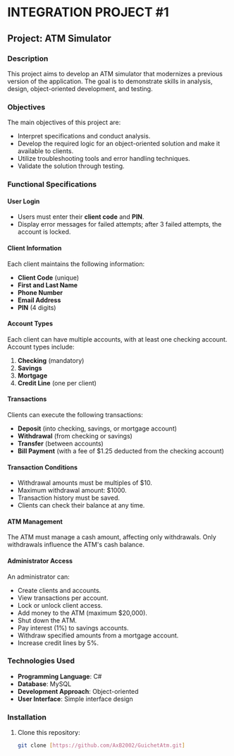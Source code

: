 # INTEGRATION PROJECT #1

## Project: ATM Simulator

### Description

This project aims to develop an ATM simulator that modernizes a previous version of the application. The goal is to demonstrate skills in analysis, design, object-oriented development, and testing.

### Objectives

The main objectives of this project are:

- Interpret specifications and conduct analysis.
- Develop the required logic for an object-oriented solution and make it available to clients.
- Utilize troubleshooting tools and error handling techniques.
- Validate the solution through testing.


### Functional Specifications

#### User Login

- Users must enter their **client code** and **PIN**.
- Display error messages for failed attempts; after 3 failed attempts, the account is locked.

#### Client Information

Each client maintains the following information:

- **Client Code** (unique)
- **First and Last Name**
- **Phone Number**
- **Email Address**
- **PIN** (4 digits)

#### Account Types

Each client can have multiple accounts, with at least one checking account. Account types include:

1. **Checking** (mandatory)
2. **Savings**
3. **Mortgage**
4. **Credit Line** (one per client)

#### Transactions

Clients can execute the following transactions:

- **Deposit** (into checking, savings, or mortgage account)
- **Withdrawal** (from checking or savings)
- **Transfer** (between accounts)
- **Bill Payment** (with a fee of $1.25 deducted from the checking account)

#### Transaction Conditions

- Withdrawal amounts must be multiples of $10.
- Maximum withdrawal amount: $1000.
- Transaction history must be saved.
- Clients can check their balance at any time.

#### ATM Management

The ATM must manage a cash amount, affecting only withdrawals. Only withdrawals influence the ATM's cash balance.

#### Administrator Access

An administrator can:

- Create clients and accounts.
- View transactions per account.
- Lock or unlock client access.
- Add money to the ATM (maximum $20,000).
- Shut down the ATM.
- Pay interest (1%) to savings accounts.
- Withdraw specified amounts from a mortgage account.
- Increase credit lines by 5%.

### Technologies Used

- **Programming Language**: C#
- **Database**: MySQL
- **Development Approach**: Object-oriented
- **User Interface**: Simple interface design


### Installation

1. Clone this repository:  
   ```bash
   git clone [https://github.com/AxB2002/GuichetAtm.git]

